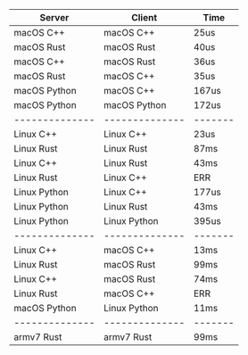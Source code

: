 | Server       | Client       | Time  |
|--------------|--------------|-------|
| macOS C++    | macOS C++    | 25us  |
| macOS Rust   | macOS Rust   | 40us  |
| macOS C++    | macOS Rust   | 36us  |
| macOS Rust   | macOS C++    | 35us  |
| macOS Python | macOS C++    | 167us |
| macOS Python | macOS Python | 172us |
|--------------|--------------|-------|
| Linux C++    | Linux C++    | 23us  |
| Linux Rust   | Linux Rust   | 87ms  |
| Linux C++    | Linux Rust   | 43ms  |
| Linux Rust   | Linux C++    | ERR   |
| Linux Python | Linux C++    | 177us |
| Linux Python | Linux Rust   | 43ms  |
| Linux Python | Linux Python | 395us |
|--------------|--------------|-------|
| Linux C++    | macOS C++    | 13ms  |
| Linux Rust   | macOS Rust   | 99ms  |
| Linux C++    | macOS Rust   | 74ms  |
| Linux Rust   | macOS C++    | ERR   |
| macOS Python | Linux Python | 11ms  |
|--------------|--------------|-------|
| armv7 Rust   | armv7 Rust   | 99ms  |
